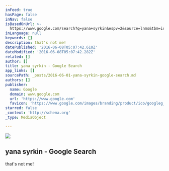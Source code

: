 ```yaml
---
inFeed: true
hasPage: false
inNav: false
isBasedOnUrl: >-
  https://www.google.com/search?q=yana+syrkin&espv=2&source=lnms&tbm=isch&sa=X&ved=0ahUKEwiJx-P1iYbNAhVMwGMKHWBJDoIQ_AUIBygB&biw=1920&bih=983
inLanguage: null
keywords: []
description: that's not me!
datePublished: '2016-06-08T05:07:42.610Z'
dateModified: '2016-06-08T05:07:42.282Z'
related: []
author: []
title: yana syrkin - Google Search
app_links: []
sourcePath: _posts/2016-06-01-yana-syrkin-google-search.md
authors: []
publisher:
  name: Google
  domain: www.google.com
  url: 'https://www.google.com'
  favicon: 'https://www.google.com/images/branding/product/ico/googleg_lodp.ico'
starred: false
_context: 'http://schema.org'
_type: MediaObject

---
```

<article style=""><img src="https://encrypted-tbn1.gstatic.com/images?q=tbn:ANd9GcSiypOt-0dw9eeAvQI88xyZYzDbvjgm1zKka1t7qbnyoRncw8jeUjxJXOk" /><h1>yana syrkin - Google Search</h1><p>that's not me!</p></article>